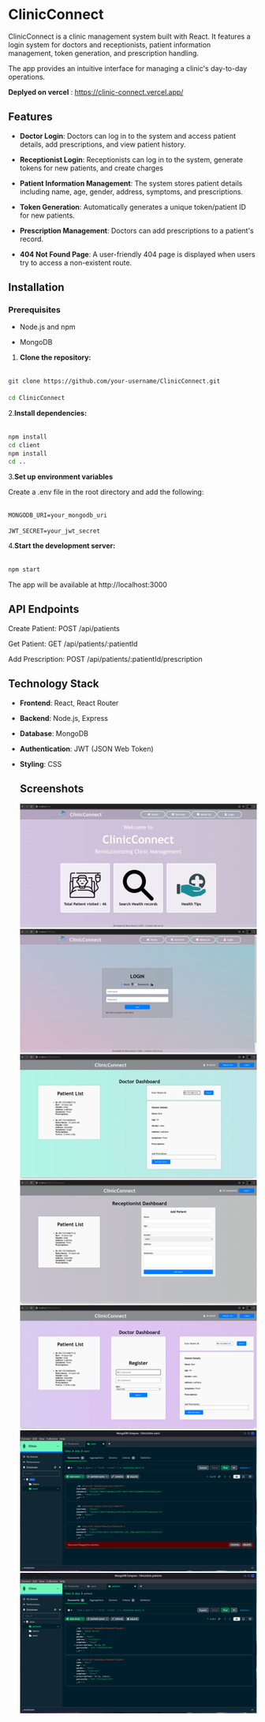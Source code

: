   
  

# ClinicConnect

ClinicConnect is a clinic management system built with React. It features a login system for doctors and receptionists, patient information management, token generation, and prescription handling.

The app provides an intuitive interface for managing a clinic's day-to-day operations.

**Deplyed on vercel** : https://clinic-connect.vercel.app/

## Features

- **Doctor Login**: Doctors can log in to the system and access patient details, add prescriptions, and view patient history.

- **Receptionist Login**: Receptionists can log in to the system, generate tokens for new patients, and create charges

- **Patient Information Management**: The system stores patient details including name, age, gender, address, symptoms, and prescriptions.

- **Token Generation**: Automatically generates a unique token/patient ID for new patients.

- **Prescription Management**: Doctors can add prescriptions to a patient's record.

- **404 Not Found Page**: A user-friendly 404 page is displayed when users try to access a non-existent route.

## Installation

### Prerequisites

- Node.js and npm

- MongoDB

  

1. **Clone the repository:**

```bash

git clone https://github.com/your-username/ClinicConnect.git

cd ClinicConnect

```

2.**Install dependencies:**

```bash

npm install
cd client
npm install
cd ..

```

3.**Set up environment variables**

Create a .env file in the root directory and add the following:

```env

MONGODB_URI=your_mongodb_uri

JWT_SECRET=your_jwt_secret

```

4.**Start the development server:**

```bash

npm start

```

  

The app will be available at http://localhost:3000

## API Endpoints

Create Patient: POST /api/patients

Get Patient: GET /api/patients/:patientId

Add Prescription: POST /api/patients/:patientId/prescription


## Technology Stack

- **Frontend**: React, React Router

- **Backend**: Node.js, Express

- **Database**: MongoDB

- **Authentication**: JWT (JSON Web Token)

- **Styling**: CSS


  ## Screenshots
  ![Home](screenshots/home.png)
   ![Login](screenshots/login.png)
   ![Doctor](screenshots/doctor.png)
   ![Receptionist](screenshots/receptionist.png)
   ![Register](screenshots/register.png)
   ![MongoDB database](screenshots/mongouser.png)
   ![](screenshots/mongopatient.png)
